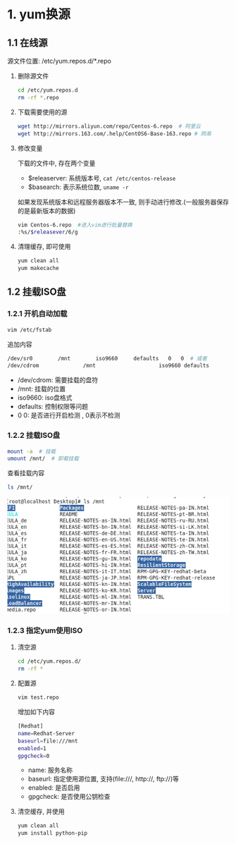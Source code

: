 # 1. yum换源

## 1.1 在线源

源文件位置: /etc/yum.repos.d/*.repo

1. 删除源文件

   ```bash
   cd /etc/yum.repos.d
   rm -rf *.repo
   ```

2. 下载需要使用的源

   ```bash
   wget http://mirrors.aliyun.com/repo/Centos-6.repo  # 阿里云
   wget http://mirrors.163.com/.help/CentOS6-Base-163.repo # 网易
   ```

3. 修改变量

   下载的文件中, 存在两个变量

   * $releaserver: 系统版本号, `cat /etc/centos-release`
   * $basearch: 表示系统位数, `uname -r`

   如果发现系统版本和远程服务器版本不一致, 则手动进行修改.(一般服务器保存的是最新版本的数据)

   ```bash
   vim Centos-6.repo  #进入vim进行批量替换
   :%s/$releasever/6/g
   ```

4. 清理缓存, 即可使用

   ```bash
   yum clean all
   yum makecache
   ```

   

## 1.2 挂载ISO盘

### 1.2.1 开机自动加载

```bash
vim /etc/fstab
```

追加内容

```bash
/dev/sr0		/mnt		iso9660     defaults   0   0  # 或者
/dev/cdrom              /mnt                    iso9660 defaults        0 0
```

* /dev/cdrom: 需要挂载的盘符
* /mnt:  挂载的位置
* iso9660: iso盘格式
* defaults: 控制权限等问题
* 0  0: 是否进行开启检测  , 0表示不检测

### 1.2.2 挂载ISO盘

```bash
mount -a  # 挂载
umount /mnt/  # 卸载挂载
```

查看挂载内容

```bash
ls /mnt/
```

![image-20200710231223206](image/01-yum%E6%8D%A2%E6%BA%90/image-20200710231223206.png)

### 1.2.3 指定yum使用ISO

1. 清空源

   ```bash
   cd /etc/yum.repos.d/
   rm -rf *
   ```

2. 配置源

   ```bash
   vim test.repo
   ```

   增加如下内容

   ```bash
   [Redhat]
   name=Redhat-Server
   baseurl=file:///mnt
   enabled=1
   gpgcheck=0
   ```

   * name: 服务名称
   * baseurl: 指定使用源位置, 支持(file:///, http://, ftp://)等
   * enabled: 是否启用
   * gpgcheck: 是否使用公钥检查

3. 清空缓存, 并使用

   ```bash
   yum clean all
   yum install python-pip
   ```

   